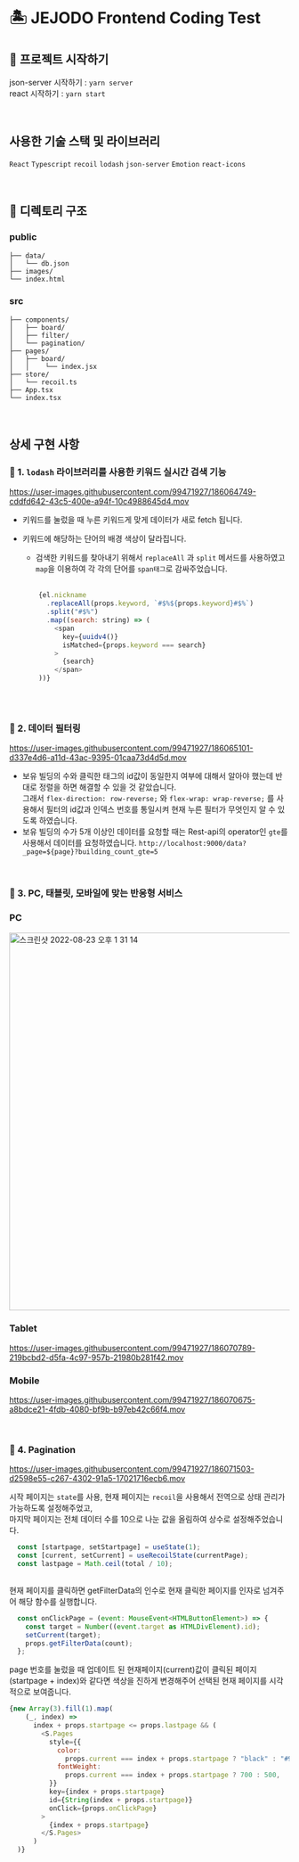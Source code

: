 # 🏝 JEJODO Frontend Coding Test

## 🚀 프로젝트 시작하기
json-server 시작하기 : `yarn server`<br/>
react 시작하기 : `yarn start`

<br/>

## 사용한 기술 스택 및 라이브러리
`React` `Typescript` `recoil` `lodash`  `json-server` `Emotion` `react-icons`

<br/>

## 📁 디렉토리 구조
### public

```
├── data/
│   └── db.json
├── images/
└── index.html

```

### src

```
├── components/
│   ├── board/
│   ├── filter/
│   └── pagination/
├── pages/
│   ├── board/
│   │    └── index.jsx
├── store/
│   └── recoil.ts
├── App.tsx
└── index.tsx

```

<br/>

## 상세 구현 사항


### 📌 1. `lodash` 라이브러리를 사용한 키워드 실시간 검색 기능

https://user-images.githubusercontent.com/99471927/186064749-cddfd642-43c5-400e-a94f-10c4988645d4.mov

  - 키워드를 눌렀을 때 누른 키워드게 맞게 데이터가 새로 fetch 됩니다.
  - 키워드에 해당하는 단어의 배경 색상이 달라집니다. 
    - 검색한 키워드를 찾아내기 위해서 `replaceAll` 과 `split` 메서드를 사용하였고 `map`을 이용하여 각 각의 단어를 `span태그`로 감싸주었습니다. 
    <br/>
    
    ```javascript
        {el.nickname
          .replaceAll(props.keyword, `#$%${props.keyword}#$%`)
          .split("#$%")
          .map((search: string) => (
            <span
              key={uuidv4()}
              isMatched={props.keyword === search}
            >
              {search}
            </span>
        ))}
                    
       ```
  
<br/>

### 📌 2. 데이터 필터링

https://user-images.githubusercontent.com/99471927/186065101-d337e4d6-a11d-43ac-9395-01caa73d4d5d.mov

- 보유 빌딩의 수와 클릭한 태그의 id값이 동일한지 여부에 대해서 알아야 했는데 반대로 정렬을 하면 해결할 수 있을 것 같았습니다. <br/>
   그래서 `flex-direction: row-reverse;` 와 `flex-wrap: wrap-reverse;` 를 사용해서 필터의 id값과 인덱스 번호를 통일시켜 현재 누른 필터가 무엇인지 알 수 있도록 하였습니다. 
- 보유 빌딩의 수가 5개 이상인 데이터를 요청할 때는 Rest-api의 operator인 `gte`를 사용해서 데이터를 요청하였습니다. 
`http://localhost:9000/data?_page=${page}?building_count_gte=5`


<br/>

### 📌 3. PC, 태블릿, 모바일에 맞는 반응형 서비스 

### PC
<img width="678" alt="스크린샷 2022-08-23 오후 1 31 14" src="https://user-images.githubusercontent.com/99471927/186070258-dc6c1c1c-d331-406a-9649-892d34f69358.png">

### Tablet
https://user-images.githubusercontent.com/99471927/186070789-219bcbd2-d5fa-4c97-957b-21980b281f42.mov


### Mobile
https://user-images.githubusercontent.com/99471927/186070675-a8bdce21-4fdb-4080-bf9b-b97eb42c66f4.mov

<br/>

### 📌 4. Pagination

https://user-images.githubusercontent.com/99471927/186071503-d2598e55-c267-4302-91a5-17021716ecb6.mov

시작 페이지는 `state`를 사용, 현재 페이지는 `recoil`을 사용해서 전역으로 상태 관리가 가능하도록 설정해주었고, <br/>
마지막 페이지는 전체 데이터 수를 10으로 나눈 값을 올림하여 상수로 설정해주었습니다. 

```javascript
  const [startpage, setStartpage] = useState(1);
  const [current, setCurrent] = useRecoilState(currentPage);
  const lastpage = Math.ceil(total / 10);
  
```
 
 현재 페이지를 클릭하면 getFilterData의 인수로 현재 클릭한 페이지를 인자로 넘겨주어 해당 함수를 실행합니다. 
 

```javascript
  const onClickPage = (event: MouseEvent<HTMLButtonElement>) => {
    const target = Number((event.target as HTMLDivElement).id);
    setCurrent(target);
    props.getFilterData(count);
  };

```
page 번호를 눌렀을 때 업데이트 된 현재페이지(current)값이 클릭된 페이지(startpage + index)와 같다면 색상을 진하게 변경해주어 선택된 현재 페이지를 시각적으로 보여줍니다. 

```javascript
{new Array(3).fill(1).map(
    (_, index) =>
      index + props.startpage <= props.lastpage && (
        <S.Pages
          style={{
            color:
              props.current === index + props.startpage ? "black" : "#999",
            fontWeight:
              props.current === index + props.startpage ? 700 : 500,
          }}
          key={index + props.startpage}
          id={String(index + props.startpage)}
          onClick={props.onClickPage}
        >
          {index + props.startpage}
        </S.Pages>
      )
  )}
      
   ```


